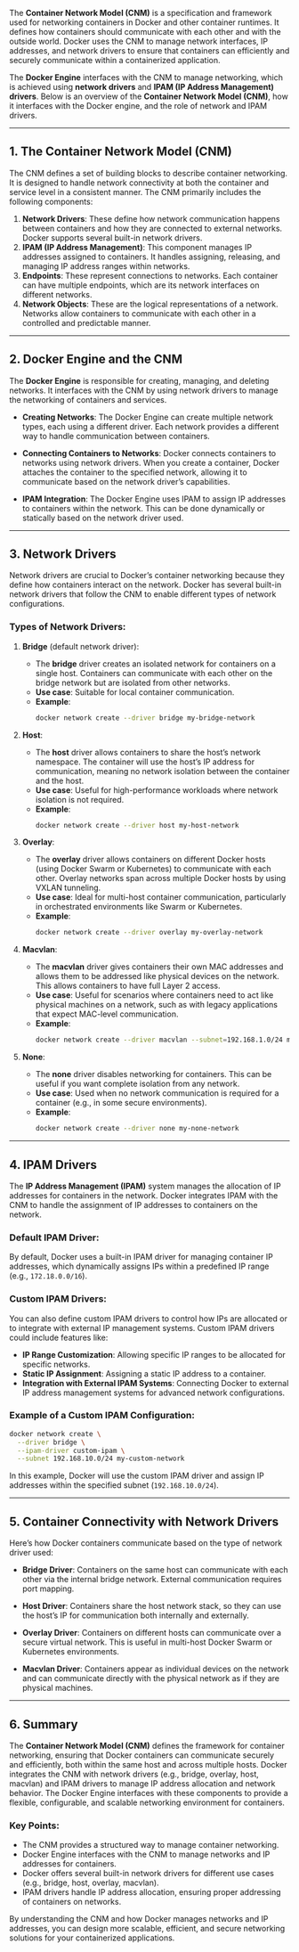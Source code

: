 The **Container Network Model (CNM)** is a specification and framework used for networking containers in Docker and other container runtimes. It defines how containers should communicate with each other and with the outside world. Docker uses the CNM to manage network interfaces, IP addresses, and network drivers to ensure that containers can efficiently and securely communicate within a containerized application.

The **Docker Engine** interfaces with the CNM to manage networking, which is achieved using **network drivers** and **IPAM (IP Address Management) drivers**. Below is an overview of the **Container Network Model (CNM)**, how it interfaces with the Docker engine, and the role of network and IPAM drivers.

---

## **1. The Container Network Model (CNM)**

The CNM defines a set of building blocks to describe container networking. It is designed to handle network connectivity at both the container and service level in a consistent manner. The CNM primarily includes the following components:

1. **Network Drivers**: These define how network communication happens between containers and how they are connected to external networks. Docker supports several built-in network drivers.
2. **IPAM (IP Address Management)**: This component manages IP addresses assigned to containers. It handles assigning, releasing, and managing IP address ranges within networks.
3. **Endpoints**: These represent connections to networks. Each container can have multiple endpoints, which are its network interfaces on different networks.
4. **Network Objects**: These are the logical representations of a network. Networks allow containers to communicate with each other in a controlled and predictable manner.

---

## **2. Docker Engine and the CNM**

The **Docker Engine** is responsible for creating, managing, and deleting networks. It interfaces with the CNM by using network drivers to manage the networking of containers and services. 

- **Creating Networks**: The Docker Engine can create multiple network types, each using a different driver. Each network provides a different way to handle communication between containers.
  
- **Connecting Containers to Networks**: Docker connects containers to networks using network drivers. When you create a container, Docker attaches the container to the specified network, allowing it to communicate based on the network driver’s capabilities.

- **IPAM Integration**: The Docker Engine uses IPAM to assign IP addresses to containers within the network. This can be done dynamically or statically based on the network driver used.

---

## **3. Network Drivers**

Network drivers are crucial to Docker’s container networking because they define how containers interact on the network. Docker has several built-in network drivers that follow the CNM to enable different types of network configurations.

### **Types of Network Drivers:**

1. **Bridge** (default network driver):
   - The **bridge** driver creates an isolated network for containers on a single host. Containers can communicate with each other on the bridge network but are isolated from other networks.
   - **Use case**: Suitable for local container communication.
   - **Example**:
     ```bash
     docker network create --driver bridge my-bridge-network
     ```

2. **Host**:
   - The **host** driver allows containers to share the host’s network namespace. The container will use the host’s IP address for communication, meaning no network isolation between the container and the host.
   - **Use case**: Useful for high-performance workloads where network isolation is not required.
   - **Example**:
     ```bash
     docker network create --driver host my-host-network
     ```

3. **Overlay**:
   - The **overlay** driver allows containers on different Docker hosts (using Docker Swarm or Kubernetes) to communicate with each other. Overlay networks span across multiple Docker hosts by using VXLAN tunneling.
   - **Use case**: Ideal for multi-host container communication, particularly in orchestrated environments like Swarm or Kubernetes.
   - **Example**:
     ```bash
     docker network create --driver overlay my-overlay-network
     ```

4. **Macvlan**:
   - The **macvlan** driver gives containers their own MAC addresses and allows them to be addressed like physical devices on the network. This allows containers to have full Layer 2 access.
   - **Use case**: Useful for scenarios where containers need to act like physical machines on a network, such as with legacy applications that expect MAC-level communication.
   - **Example**:
     ```bash
     docker network create --driver macvlan --subnet=192.168.1.0/24 my-macvlan-network
     ```

5. **None**:
   - The **none** driver disables networking for containers. This can be useful if you want complete isolation from any network.
   - **Use case**: Used when no network communication is required for a container (e.g., in some secure environments).
   - **Example**:
     ```bash
     docker network create --driver none my-none-network
     ```

---

## **4. IPAM Drivers**

The **IP Address Management (IPAM)** system manages the allocation of IP addresses for containers in the network. Docker integrates IPAM with the CNM to handle the assignment of IP addresses to containers on the network.

### **Default IPAM Driver**:
By default, Docker uses a built-in IPAM driver for managing container IP addresses, which dynamically assigns IPs within a predefined IP range (e.g., `172.18.0.0/16`).

### **Custom IPAM Drivers**:
You can also define custom IPAM drivers to control how IPs are allocated or to integrate with external IP management systems. Custom IPAM drivers could include features like:

- **IP Range Customization**: Allowing specific IP ranges to be allocated for specific networks.
- **Static IP Assignment**: Assigning a static IP address to a container.
- **Integration with External IPAM Systems**: Connecting Docker to external IP address management systems for advanced network configurations.

### **Example of a Custom IPAM Configuration**:
```bash
docker network create \
  --driver bridge \
  --ipam-driver custom-ipam \
  --subnet 192.168.10.0/24 my-custom-network
```

In this example, Docker will use the custom IPAM driver and assign IP addresses within the specified subnet (`192.168.10.0/24`).

---

## **5. Container Connectivity with Network Drivers**

Here’s how Docker containers communicate based on the type of network driver used:

- **Bridge Driver**: Containers on the same host can communicate with each other via the internal bridge network. External communication requires port mapping.
  
- **Host Driver**: Containers share the host network stack, so they can use the host’s IP for communication both internally and externally.
  
- **Overlay Driver**: Containers on different hosts can communicate over a secure virtual network. This is useful in multi-host Docker Swarm or Kubernetes environments.
  
- **Macvlan Driver**: Containers appear as individual devices on the network and can communicate directly with the physical network as if they are physical machines.

---

## **6. Summary**

The **Container Network Model (CNM)** defines the framework for container networking, ensuring that Docker containers can communicate securely and efficiently, both within the same host and across multiple hosts. Docker integrates the CNM with network drivers (e.g., bridge, overlay, host, macvlan) and IPAM drivers to manage IP address allocation and network behavior. The Docker Engine interfaces with these components to provide a flexible, configurable, and scalable networking environment for containers.

### **Key Points:**
- The CNM provides a structured way to manage container networking.
- Docker Engine interfaces with the CNM to manage networks and IP addresses for containers.
- Docker offers several built-in network drivers for different use cases (e.g., bridge, host, overlay, macvlan).
- IPAM drivers handle IP address allocation, ensuring proper addressing of containers on networks.

By understanding the CNM and how Docker manages networks and IP addresses, you can design more scalable, efficient, and secure networking solutions for your containerized applications.